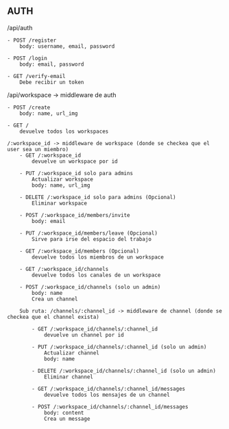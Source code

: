 

## AUTH

/api/auth

    - POST /register
        body: username, email, password

    - POST /login
        body: email, password

    - GET /verify-email
        Debe recibir un token

/api/workspace -> middleware de auth

    - POST /create
        body: name, url_img

    - GET /
        devuelve todos los workspaces
    
    /:workspace_id -> middleware de workspace (donde se checkea que el user sea un miembro)
        - GET /:workspace_id
            devuelve un workspace por id

        - PUT /:workspace_id solo para admins
            Actualizar workspace 
            body: name, url_img 
            
        - DELETE /:workspace_id solo para admins (Opcional)
            Eliminar workspace

        - POST /:workspace_id/members/invite
            body: email

        - PUT /:workspace_id/members/leave (Opcional)
            Sirve para irse del espacio del trabajo 

        - GET /:workspace_id/members (Opcional)
            devuelve todos los miembros de un workspace
        
        - GET /:workspace_id/channels
            devuelve todos los canales de un workspace

        - POST /:workspace_id/channels (solo un admin)
            body: name 
            Crea un channel
    
        Sub ruta: /channels/:channel_id -> middleware de channel (donde se checkea que el channel exista)
            
            - GET /:workspace_id/channels/:channel_id
                devuelve un channel por id
            
            - PUT /:workspace_id/channels/:channel_id (solo un admin)
                Actualizar channel 
                body: name

            - DELETE /:workspace_id/channels/:channel_id (solo un admin)
                Eliminar channel

            - GET /:workspace_id/channels/:channel_id/messages
                devuelve todos los mensajes de un channel

            - POST /:workspace_id/channels/:channel_id/messages
                body: content
                Crea un message

